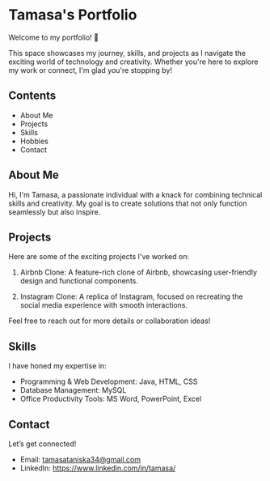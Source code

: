 # Tamasa's Portfolio

Welcome to my portfolio! 🌟

This space showcases my journey, skills, and projects as I navigate the exciting world of technology and creativity. Whether you're here to explore my work or connect, I'm glad you're stopping by!

## Contents
- About Me
- Projects
- Skills
- Hobbies
- Contact

## About Me
Hi, I'm Tamasa, a passionate individual with a knack for combining technical skills and creativity. My goal is to create solutions that not only function seamlessly but also inspire.

## Projects
Here are some of the exciting projects I've worked on:
1. Airbnb Clone:  A feature-rich clone of Airbnb, showcasing user-friendly design and functional components.

2. Instagram Clone: A replica of Instagram, focused on recreating the social media experience with smooth interactions.

Feel free to reach out for more details or collaboration ideas!

## Skills
I have honed my expertise in:
- Programming & Web Development: Java, HTML, CSS
- Database Management: MySQL
- Office Productivity Tools: MS Word, PowerPoint, Excel

## Contact
Let’s get connected!  
- Email: tamasataniska34@gmail.com  
- LinkedIn: https://www.linkedin.com/in/tamasa/

